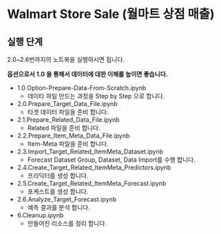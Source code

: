 # Walmart Store Sale (월마트 상점 매출)

## 실행 단계
2.0~2.6번까지의 노트북을 실행하시면 됩니다.

**옵션으로서 1.0 을 통해서 데이터에 대한 이해를 높이면 좋습니다.**

- 1.0 Option-Prepare-Data-From-Scratch.ipynb
    - 데이타 파일 만드는 과정을 Step by Step 으로 합니다.
- 2.0.Prepare_Target_Data_File.ipynb
    - 타겟 데이터 파일을 준비 합니다.
- 2.1.Prepare_Related_Data_File.ipynb
    - Related 파일을 준비 합니다.
- 2.2.Prepare_Item_Meta_Data_File.ipynb
    - Item-Meta 파일을 준비 합니다.
- 2.3.Import_Target_Related_ItemMeta_Dataset.ipynb
    - Forecast Dataset Group, Dataset, Data Import를 수행 합니다.
- 2.4.Create_Target_Related_ItemMeta_Predictors.ipynb
    - 프리딕터를 생성 합니다.
- 2.5.Create_Target_Related_ItemMeta_Forecast.ipynb
    - 포케스트를 생성 합니다.
- 2.6.Analyze_Target_Forecast.ipynb
    - 예측 결과를 분석 합니다.
- 6.Cleanup.ipynb
    - 만들어진 리소스를 정리 합니다.
